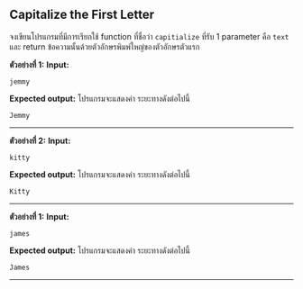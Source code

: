 ## Capitalize the First Letter

จงเขียนโปรแกรมที่มีการเรียกใช้ function ที่ชื่อว่า `capitialize` ที่รับ 1 parameter คือ `text` และ return ข้อความนั้นด้วยตัวอักษรพิมพ์ใหญ่ของตัวอักษรตัวแรก

**ตัวอย่างที่ 1:**
**Input:**  
```
jemmy
```
**Expected output:** โปรแกรมจะแสดงค่า ระยะทางดังต่อไปนี้
```
Jemmy
```
<hr>

**ตัวอย่างที่ 2:**
**Input:**  
```
kitty
```
**Expected output:** โปรแกรมจะแสดงค่า ระยะทางดังต่อไปนี้
```
Kitty
```
<hr>

**ตัวอย่างที่ 1:**
**Input:**  
```
james
```
**Expected output:** โปรแกรมจะแสดงค่า ระยะทางดังต่อไปนี้
```
James
```
<hr>
